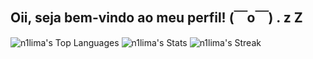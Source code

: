 ## Oii, seja bem-vindo ao meu perfil! (￣o￣) . z Z

![n1lima's Top Languages](https://github-readme-stats.vercel.app/api/top-langs/?username=n1lima&theme=tokyonight&show_icons=true&hide_border=true&layout=compact)
![n1lima's Stats](https://github-readme-stats.vercel.app/api?username=n1lima&theme=tokyonight&show_icons=true&hide_border=true&count_private=true)
![n1lima's Streak](https://github-readme-streak-stats.herokuapp.com/?user=n1lima&theme=tokyonight&hide_border=true)

